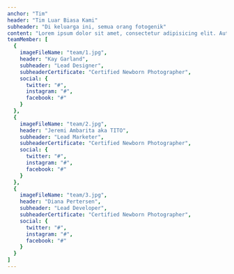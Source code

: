```yaml
---
anchor: "Tim"
header: "Tim Luar Biasa Kami"
subheader: "Di keluarga ini, semua orang fotogenik"
content: "Lorem ipsum dolor sit amet, consectetur adipisicing elit. Aut eaque, laboriosam veritatis, quos non quis ad perspiciatis, totam corporis ea, alias ut unde."
teamMember: [
  {
    imageFileName: "team/1.jpg",
    header: "Kay Garland",
    subheader: "Lead Designer",
    subheaderCertificate: "Certified Newborn Photographer",
    social: {
      twitter: "#",
      instagram: "#",
      facebook: "#"
    }
  },
  {
    imageFileName: "team/2.jpg",
    header: "Jeremi Ambarita aka TITO",
    subheader: "Lead Marketer",
    subheaderCertificate: "Certified Newborn Photographer",
    social: {
      twitter: "#",
      instagram: "#",
      facebook: "#"
    }
  },
  {
    imageFileName: "team/3.jpg",
    header: "Diana Pertersen",
    subheader: "Lead Developer",
    subheaderCertificate: "Certified Newborn Photographer",
    social: {
      twitter: "#",
      instagram: "#",
      facebook: "#"
    }
  }
]
---
```


